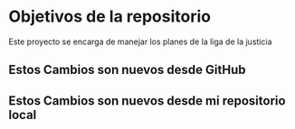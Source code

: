 # Objetivos de la repositorio

Este proyecto se encarga de manejar los planes de la liga de la justicia

## Estos Cambios son nuevos desde GitHub
## Estos Cambios son nuevos desde mi repositorio local
